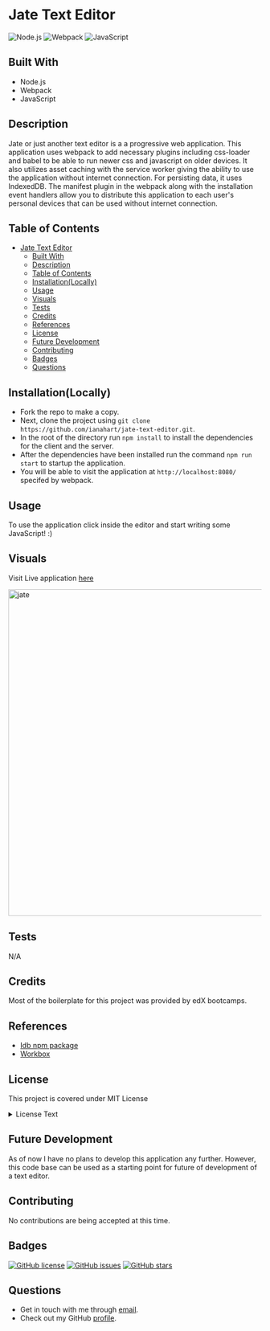 # Jate Text Editor

![Node.js](https://camo.githubusercontent.com/85cba226a1290d078f1a437aa87cb872a5bdb30037fa96b8afcddf163cd5b328/68747470733a2f2f696d672e736869656c64732e696f2f7374617469632f76313f7374796c653d666f722d7468652d6261646765266d6573736167653d4e6f64652e6a7326636f6c6f723d333339393333266c6f676f3d4e6f64652e6a73266c6f676f436f6c6f723d464646464646266c6162656c3d)
![Webpack](https://camo.githubusercontent.com/f3944c177a39c401f0a1747b4e37256098429039dc84610b542937b768e93d92/68747470733a2f2f696d672e736869656c64732e696f2f7374617469632f76313f7374796c653d666f722d7468652d6261646765266d6573736167653d5765627061636b26636f6c6f723d323232323232266c6f676f3d5765627061636b266c6f676f436f6c6f723d384444364639266c6162656c3d)
![JavaScript](https://camo.githubusercontent.com/dc9450fb8d40c110f245200f5dadff7551cb6cff83250579789bb997dacf987d/68747470733a2f2f696d672e736869656c64732e696f2f7374617469632f76313f7374796c653d666f722d7468652d6261646765266d6573736167653d4a61766153637269707426636f6c6f723d323232323232266c6f676f3d4a617661536372697074266c6f676f436f6c6f723d463744463145266c6162656c3d)

## Built With

- Node.js
- Webpack
- JavaScript

## Description

Jate or just another text editor is a a progressive web application. This application uses webpack to add necessary plugins including css-loader and babel to be able to run newer css and javascript on older devices. It also utilizes asset caching with the service worker giving the ability to use the application without internet connection. For persisting data, it uses IndexedDB. The manifest plugin in the webpack along with the installation event handlers allow you to distribute this application to each user's personal devices that can be used without internet connection.

## Table of Contents

- [Jate Text Editor](#jate-text-editor)
  - [Built With](#built-with)
  - [Description](#description)
  - [Table of Contents](#table-of-contents)
  - [Installation(Locally)](#installationlocally)
  - [Usage](#usage)
  - [Visuals](#visuals)
  - [Tests](#tests)
  - [Credits](#credits)
  - [References](#references)
  - [License](#license)
  - [Future Development](#future-development)
  - [Contributing](#contributing)
  - [Badges](#badges)
  - [Questions](#questions)

## Installation(Locally)

- Fork the repo to make a copy.
- Next, clone the project using `git clone https://github.com/ianahart/jate-text-editor.git`.
- In the root of the directory run `npm install` to install the dependencies for the client and the server.
- After the dependencies have been installed run the command `npm run start` to startup the application.
- You will be able to visit the application at `http://localhost:8080/` specifed by webpack.

## Usage

To use the application click inside the editor and start writing some JavaScript! :)

## Visuals

Visit Live application [here](jate-text-editor-34b2.onrender.com/)

<img width="650" alt="jate" src="https://github.com/ianahart/jate-text-editor/assets/29121238/aea24cd2-ed79-47de-ba69-8a6e39f30621">


## Tests

N/A

## Credits

Most of the boilerplate for this project was provided by edX bootcamps.

## References

- [Idb npm package](https://www.npmjs.com/package/idb)
- [Workbox](https://developer.chrome.com/docs/workbox/caching-resources-during-runtime)

## License

This project is covered under MIT License

<details>
  <summary>
    License Text
  </summary>

```

Copyright (c) 2024  Ian Hart

Permission is hereby granted, free of charge, to any person obtaining a copy
of this software and associated documentation files (the "Software"), to deal
in the Software without restriction, including without limitation the rights
to use, copy, modify, merge, publish, distribute, sublicense, and/or sell
copies of the Software, and to permit persons to whom the Software is
furnished to do so, subject to the following conditions:

The above copyright notice and this permission notice shall be included in all
copies or substantial portions of the Software.

THE SOFTWARE IS PROVIDED "AS IS", WITHOUT WARRANTY OF ANY KIND, EXPRESS OR
IMPLIED, INCLUDING BUT NOT LIMITED TO THE WARRANTIES OF MERCHANTABILITY,
FITNESS FOR A PARTICULAR PURPOSE AND NONINFRINGEMENT. IN NO EVENT SHALL THE
AUTHORS OR COPYRIGHT HOLDERS BE LIABLE FOR ANY CLAIM, DAMAGES OR OTHER
LIABILITY, WHETHER IN AN ACTION OF CONTRACT, TORT OR OTHERWISE, ARISING FROM,
OUT OF OR IN CONNECTION WITH THE SOFTWARE OR THE USE OR OTHER DEALINGS IN THE
SOFTWARE.

```

</details>

## Future Development

As of now I have no plans to develop this application any further. However, this code base can be used as a starting point for future of development of a text editor.

## Contributing

No contributions are being accepted at this time.

## Badges

[![GitHub license](https://img.shields.io/github/license/ianahart/jate-text-editor)](https://github.com/ianahart/jate-text-editor/blob/main/LICENSE)
[![GitHub issues](https://img.shields.io/github/issues/ianahart/jate-text-editor)](https://github.com/ianahart/jate-text-editor/issues)
[![GitHub stars](https://img.shields.io/github/stars/ianahart/jate-text-editor)](https://github.com/ianahart/jate-text-editor/stargazers)

## Questions

- Get in touch with me through [email](mailto:ianalexhart@gmail.com).
- Check out my GitHub [profile](https://github.com/ianahart).
